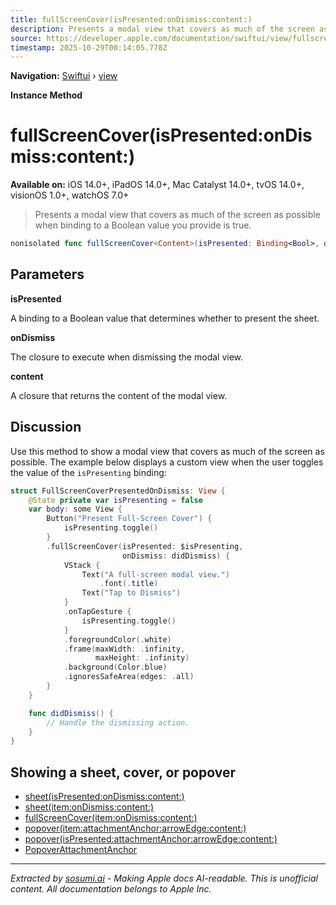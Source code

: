 ```yaml
---
title: fullScreenCover(isPresented:onDismiss:content:)
description: Presents a modal view that covers as much of the screen as possible when binding to a Boolean value you provide is true.
source: https://developer.apple.com/documentation/swiftui/view/fullscreencover(ispresented:ondismiss:content:)
timestamp: 2025-10-29T00:14:05.778Z
---
```


**Navigation:** [Swiftui](/documentation/swiftui) › [view](/documentation/swiftui/view)

**Instance Method**

# fullScreenCover(isPresented:onDismiss:content:)

**Available on:** iOS 14.0+, iPadOS 14.0+, Mac Catalyst 14.0+, tvOS 14.0+, visionOS 1.0+, watchOS 7.0+

> Presents a modal view that covers as much of the screen as possible when binding to a Boolean value you provide is true.

```swift
nonisolated func fullScreenCover<Content>(isPresented: Binding<Bool>, onDismiss: (() -> Void)? = nil, @ViewBuilder content: @escaping () -> Content) -> some View where Content : View
```

## Parameters

**isPresented**

A binding to a Boolean value that determines whether to present the sheet.



**onDismiss**

The closure to execute when dismissing the modal view.



**content**

A closure that returns the content of the modal view.



## Discussion

Use this method to show a modal view that covers as much of the screen as possible. The example below displays a custom view when the user toggles the value of the `isPresenting` binding:

```swift
struct FullScreenCoverPresentedOnDismiss: View {
    @State private var isPresenting = false
    var body: some View {
        Button("Present Full-Screen Cover") {
            isPresenting.toggle()
        }
        .fullScreenCover(isPresented: $isPresenting,
                         onDismiss: didDismiss) {
            VStack {
                Text("A full-screen modal view.")
                    .font(.title)
                Text("Tap to Dismiss")
            }
            .onTapGesture {
                isPresenting.toggle()
            }
            .foregroundColor(.white)
            .frame(maxWidth: .infinity,
                   maxHeight: .infinity)
            .background(Color.blue)
            .ignoresSafeArea(edges: .all)
        }
    }

    func didDismiss() {
        // Handle the dismissing action.
    }
}
```



## Showing a sheet, cover, or popover

- [sheet(isPresented:onDismiss:content:)](/documentation/swiftui/view/sheet(ispresented:ondismiss:content:))
- [sheet(item:onDismiss:content:)](/documentation/swiftui/view/sheet(item:ondismiss:content:))
- [fullScreenCover(item:onDismiss:content:)](/documentation/swiftui/view/fullscreencover(item:ondismiss:content:))
- [popover(item:attachmentAnchor:arrowEdge:content:)](/documentation/swiftui/view/popover(item:attachmentanchor:arrowedge:content:))
- [popover(isPresented:attachmentAnchor:arrowEdge:content:)](/documentation/swiftui/view/popover(ispresented:attachmentanchor:arrowedge:content:))
- [PopoverAttachmentAnchor](/documentation/swiftui/popoverattachmentanchor)

---

*Extracted by [sosumi.ai](https://sosumi.ai) - Making Apple docs AI-readable.*
*This is unofficial content. All documentation belongs to Apple Inc.*
